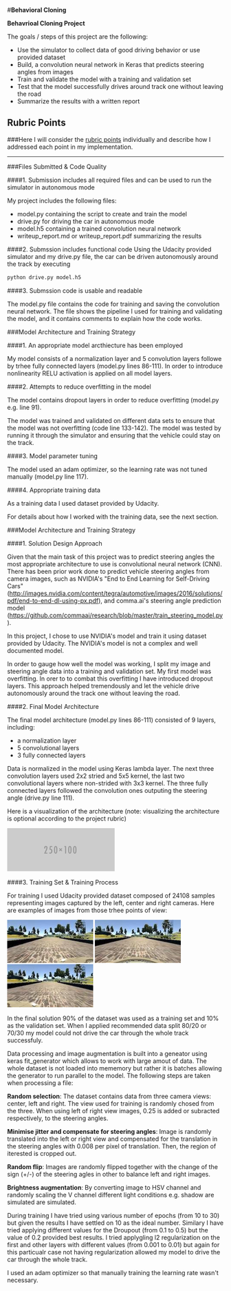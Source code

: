 #**Behavioral Cloning** 

**Behavrioal Cloning Project**

The goals / steps of this project are the following:
* Use the simulator to collect data of good driving behavior or use provided dataset
* Build, a convolution neural network in Keras that predicts steering angles from images
* Train and validate the model with a training and validation set
* Test that the model successfully drives around track one without leaving the road
* Summarize the results with a written report


[//]: # (Image References)

[image1]: ./examples/left_small.jpg "Left camera"
[image2]: ./examples/center_small.jpg "Center camera"
[image3]: ./examples/right_small.jpg "Right camera"
[image4]: ./examples/placeholder_small.png "Architecture"

## Rubric Points
###Here I will consider the [rubric points](https://review.udacity.com/#!/rubrics/432/view) individually and describe how I addressed each point in my implementation.  

---
###Files Submitted & Code Quality

####1. Submission includes all required files and can be used to run the simulator in autonomous mode

My project includes the following files:
* model.py containing the script to create and train the model
* drive.py for driving the car in autonomous mode
* model.h5 containing a trained convolution neural network 
* writeup_report.md or writeup_report.pdf summarizing the results

####2. Submssion includes functional code
Using the Udacity provided simulator and my drive.py file, the car can be driven autonomously around the track by executing 
```sh
python drive.py model.h5
```

####3. Submssion code is usable and readable

The model.py file contains the code for training and saving the convolution neural network. The file shows the pipeline I used for training and validating the model, and it contains comments to explain how the code works.

###Model Architecture and Training Strategy

####1. An appropriate model arcthiecture has been employed

My model consists of a normalization layer and 5 convolution layers followe by trhee fully connected layers (model.py lines 86-111). 
In order to introduce nonlinearity RELU activation is applied on all model layers.

####2. Attempts to reduce overfitting in the model

The model contains dropout layers in order to reduce overfitting (model.py e.g. line 91). 

The model was trained and validated on different data sets to ensure that the model was not overfitting (code line 133-142). The model was tested by running it through the simulator and ensuring that the vehicle could stay on the track.

####3. Model parameter tuning

The model used an adam optimizer, so the learning rate was not tuned manually (model.py line 117).

####4. Appropriate training data

As a training data I used dataset provided by Udacity. 

For details about how I worked with the training data, see the next section. 

###Model Architecture and Training Strategy


####1. Solution Design Approach

Given that the main task of this project was to predict steering angles the most appropriate architecture to use is convolutional neural network (CNN). 
There has been prior work done to predict vehicle steering angles from camera images, such as NVIDIA's "End to End Learning for Self-Driving Cars" (http://images.nvidia.com/content/tegra/automotive/images/2016/solutions/pdf/end-to-end-dl-using-px.pdf), and comma.ai's steering angle prediction model (https://github.com/commaai/research/blob/master/train_steering_model.py). 

In this project, I chose to use NVIDIA's model and train it using dataset provided by Udacity. The NVIDIA's model is not a complex and well documented model.

In order to gauge how well the model was working, I split my image and steering angle data into a training and validation set. 
My first model was overfitting. In orer to to combat this overfitting I have introduced dropout layers. This approach helped tremendously and let the vehicle drive autonomously around the track one without leaving the road.

####2. Final Model Architecture

The final model architecture (model.py lines 86-111) consisted of 9 layers, including:
* a normalization layer
* 5 convolutional layers
* 3 fully connected layers

Data is normalized in the model using Keras lambda layer.
The next three convolution layers used 2x2 stried and 5x5 kernel, the last two convolutional layers where non-strided with 3x3 kernel. The three fully connected layers followed the convolution ones outputing the steering angle (drive.py line 111). 


Here is a visualization of the architecture (note: visualizing the architecture is optional according to the project rubric)

![alt text][image4]

####3. Training Set & Training Process

For training I used Udacity provided dataset composed of 24108 samples representing images captured by the left, center and right cameras. Here are examples of images from those trhee points of view:

![alt text][image1]
![alt text][image2]
![alt text][image3]

In the final solution 90% of the dataset was used as a training set and 10% as the validation set. When I applied recommended data split 80/20 or 70/30 my model could not drive the car through the whole track successfuly.

Data processing and image augmentation is built into a geneator using keras fit_generator which allows to work with large amout of data. The whole dataset is not loaded into mememory but rather it is batches allowing the generator to run parallel to the model.
The following steps are taken when processing a file:

__Random selection__: The dataset contains data from three camera views: center, left and right. The view used for training is randomly chosed from the three. When using left of right view images, 0.25 is added or subracted respectively, to the steering angles.

__Minimise jitter and compensate for steering angles__: Image is randomly translated into the left or right view and compensated for the translation in the steering angles with 0.008 per pixel of translation. Then, the region of iterested is cropped out.

__Random flip__: Images are randomly flipped together with the change of the sign (+/-) of the steering agles in other to balance left and right images.

__Brightness augmentation__: By converting image to HSV channel and randomly scaling the V channel different light conditions e.g. shadow are simulated are simulated.

During training I have tried using various number of epochs (from 10 to 30) but given the results I have settled on 10 as the ideal number. Similary I have tried applying different values for the Droupout (from 0.1 to 0.5) but the value of 0.2 provided best results.
I tried applygling l2 regularization on the first and other layers with different values (from 0.001 to 0.01) but again for this particualr case not having regularization allowed my model to drive the car through the whole track.

I used an adam optimizer so that manually training the learning rate wasn't necessary.
